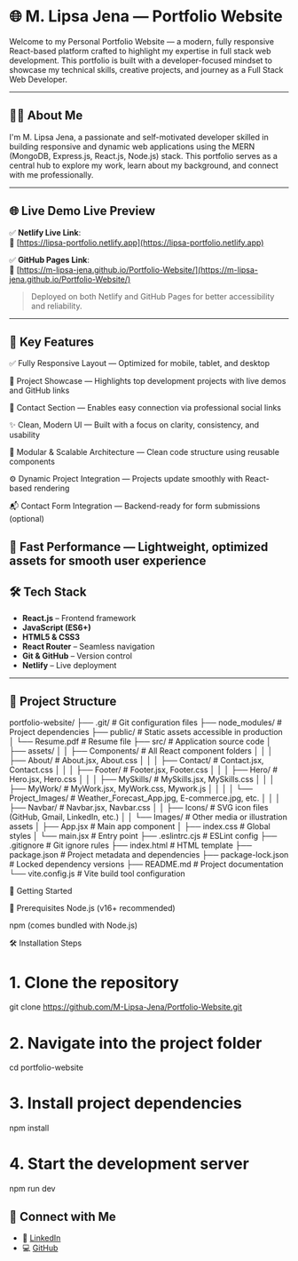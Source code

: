 # 🌐 M. Lipsa Jena — Portfolio Website

Welcome to my Personal Portfolio Website — a modern, fully responsive React-based platform crafted to highlight my expertise in full stack web development. This portfolio is built with a developer-focused mindset to showcase my technical skills, creative projects, and journey as a Full Stack Web Developer.

---

## 👩‍💻 About Me

I'm M. Lipsa Jena, a passionate and self-motivated developer skilled in building responsive and dynamic web applications using the MERN (MongoDB, Express.js, React.js, Node.js) stack.
This portfolio serves as a central hub to explore my work, learn about my background, and connect with me professionally.

---

## 🌐 Live Demo Live Preview

✅ **Netlify Live Link**:  
🔗 [https://lipsa-portfolio.netlify.app](https://lipsa-portfolio.netlify.app)

✅ **GitHub Pages Link**:  
🔗 [https://m-lipsa-jena.github.io/Portfolio-Website/](https://m-lipsa-jena.github.io/Portfolio-Website/)

> Deployed on both Netlify and GitHub Pages for better accessibility and reliability.

---

## 🎯 Key Features

✅ Fully Responsive Layout — Optimized for mobile, tablet, and desktop

📁 Project Showcase — Highlights top development projects with live demos and GitHub links

📱 Contact Section — Enables easy connection via professional social links

✨ Clean, Modern UI — Built with a focus on clarity, consistency, and usability

🧩 Modular & Scalable Architecture — Clean code structure using reusable components

⚙️ Dynamic Project Integration — Projects update smoothly with React-based rendering

📬 Contact Form Integration — Backend-ready for form submissions (optional)

🚀 Fast Performance — Lightweight, optimized assets for smooth user experience
---

## 🛠️ Tech Stack

- **React.js** – Frontend framework
- **JavaScript (ES6+)**
- **HTML5 & CSS3**
- **React Router** – Seamless navigation
- **Git & GitHub** – Version control
- **Netlify** – Live deployment

---

## 📁 Project Structure

portfolio-website/
├── .git/                         # Git configuration files
├── node_modules/                # Project dependencies
├── public/                      # Static assets accessible in production
│   └── Resume.pdf               # Resume file
├── src/                         # Application source code
│   ├── assets/
│   │   ├── Components/          # All React component folders
│   │   │   ├── About/           # About.jsx, About.css
│   │   │   ├── Contact/         # Contact.jsx, Contact.css
│   │   │   ├── Footer/          # Footer.jsx, Footer.css
│   │   │   ├── Hero/            # Hero.jsx, Hero.css
│   │   │   ├── MySkills/        # MySkills.jsx, MySkills.css
│   │   │   ├── MyWork/          # MyWork.jsx, MyWork.css, Mywork.js
│   │   │   │   └── Project_Images/   # Weather_Forecast_App.jpg, E-commerce.jpg, etc.
│   │   │   ├── Navbar/          # Navbar.jsx, Navbar.css
│   │   ├── Icons/               # SVG icon files (GitHub, Gmail, LinkedIn, etc.)
│   │   └── Images/              # Other media or illustration assets
│   ├── App.jsx                  # Main app component
│   ├── index.css                # Global styles
│   └── main.jsx                 # Entry point
├── .eslintrc.cjs                # ESLint config
├── .gitignore                   # Git ignore rules
├── index.html                   # HTML template
├── package.json                 # Project metadata and dependencies
├── package-lock.json            # Locked dependency versions
├── README.md                    # Project documentation
└── vite.config.js               # Vite build tool configuration


🚀 Getting Started

🧾 Prerequisites
Node.js (v16+ recommended)

npm (comes bundled with Node.js)

🛠️ Installation Steps

# 1. Clone the repository
git clone https://github.com/M-Lipsa-Jena/Portfolio-Website.git

# 2. Navigate into the project folder
cd portfolio-website

# 3. Install project dependencies
npm install

# 4. Start the development server
npm run dev

## 🤝 Connect with Me

- 💼 [LinkedIn](https://www.linkedin.com/in/m-lipsa-jena-155264218/)
- 💻 [GitHub](https://github.com/M-Lipsa-Jena/)
